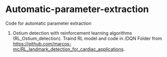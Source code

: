 # Automatic-parameter-extraction

Code for automatic parameter extraction


1. Ostium detection with reinforcement learning algorithms (RL_Ostium_detection). Traind RL model and code in /DQN Folder from https://github.com/marcos-mc/RL_landmark_detection_for_cardiac_applications.
